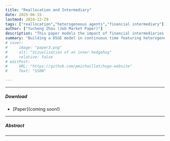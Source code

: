 ```yaml
---
title: "Reallocation and Intermediary" 
date: 2025-06-15
lastmod: 2024-12-29
tags: ["reallocation","heterogeneous agents","financial intermediary"]
author: ["Yucheng Zhou (Job Market Paper)"]
description: "This paper models the impact of financial intermediaries on the reallocation in the real economy." 
summary: "Building a DSGE model in continuous time featuring heterogeneous agents and multiple sectors, this paper demonstrates the real impact of financial frictions on the capital reallocation." 
# cover:
#     image: "paper3.png"
#     alt: "Vizualisation of an inner hedgehog"
#     relative: false
# editPost:
#     URL: "https://github.com/pmichaillat/hugo-website"
#     Text: "SSRN"

---
```


---
<!-- ##### News 📣

+ 5/2025 Presentation at SFS Cavalcade at Stevens Institute of Technology  <br>


--- -->

##### Download

+ [Paper](coming soon!)


---

##### Abstract



---

<!-- ##### Citation

Schreiber-Ziegler, Hilda, and Moritz-Maria von Igelfeld. 2021. "Your Inner Hedgehog." *Journal of Socio-Experimental Psychology* 131 (2): 1299–1302.

```BibTeX
@article{SZI21,
author = {Hilda Schreiber-Ziegler and Moritz-Maria von Igelfeld},
year = {2021},
title ={Your Inner Hedgehog},
journal = {Journal of Socio-Experimental Psychology},
volume = {131},
number = {2},
pages = {1299--1302}}
```

--- -->

<!-- ##### Related material

+ [Nontechnical summary](https://www.alexandermccallsmith.com/book/your-inner-hedgehog) -->
